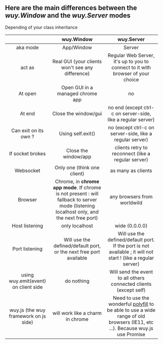 ## Here are the main differences between the _wuy.Window_ and the _wuy.Server_ modes

Depending of your class inheritance

| | wuy.Window | wuy.Server |
|:-:|:-:|:-:|
| aka mode | App/Window | Server |
| act as | Real GUI (your clients won't see any difference) | Regular Web Server, it's up to you to connect to it with browser of your choice |
| At open | Open GUI in a managed chrome app | no |
| At end | Close the window/gui | no end (except ctrl-c on server-side, like a regular server) |
| Can exit on its own ?| Using self.exit() | no (except ctrl-c on server-side, like a regular server) |
| If socket brokes | Close the window/app | clients retry to reconnect (like a regular server) |
| Websocket | Only one (think one client) | as many as clients |
| Browser | Chrome, in **chrome app mode**. If chrome is not present : will fallback to server mode (listening localhost only, and the next free port) | any browsers from worldwild|
| Host listening | only localhost | wide (0.0.0.0) |
| Port listening | Will use the defined/default port, or the next free port available | Will use the defined/default port. If the port is not available ; it will not start ! (like a regular server) |
| using wuy.emit(event) on client side | do nothing | Will send the event to all others connected clients (except self) |
| wuy.js (the wuy framework on js side) | will work like a charm in chrome | Need to use the wonderful [polyfill](https://polyfill.io/v2/docs/) to be able to use a wide range of old browsers (IE11, etc ...). Because wuy.js use Promise |
